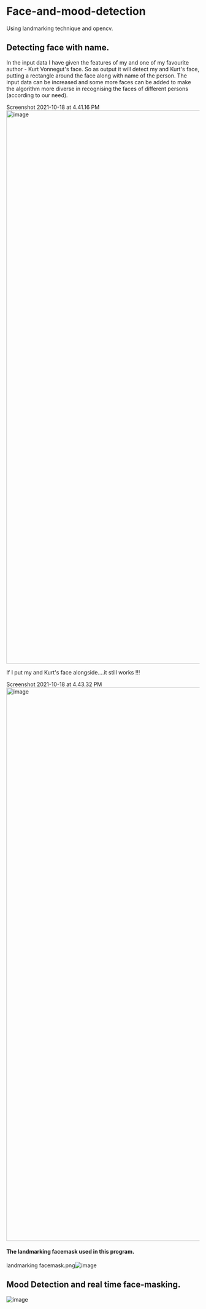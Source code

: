 # Face-and-mood-detection
Using landmarking technique and opencv.

## Detecting face with name.

In the input data I have given the features of my and one of my favourite author - Kurt Vonnegut's face.
So as output it will detect my and Kurt's face, putting a rectangle around the face along with name of the person.
The input data can be increased and some more faces can be added to make the algorithm more diverse in recognising the faces of different persons (according to our need).

Screenshot 2021-10-18 at 4.41.16 PM<img width="1440" alt="image" src="https://user-images.githubusercontent.com/82315953/137720819-27f5f220-37e5-49ab-819b-61d45f97b301.png">

If I put my and Kurt's face alongside....it still works !!!

Screenshot 2021-10-18 at 4.43.32 PM<img width="1440" alt="image" src="https://user-images.githubusercontent.com/82315953/137720983-370d6f84-94a8-461a-a5c0-a79af3c9f58c.png">

#### The landmarking facemask used in this program.
landmarking facemask.png![image](https://user-images.githubusercontent.com/82315953/137724021-c6457d48-e424-4c0e-a317-97dee5d9fb1d.png)

## Mood Detection and real time face-masking.
![image](https://user-images.githubusercontent.com/82315953/137724400-daf1f090-3f9f-4807-9636-be9f06c8f37e.png)

